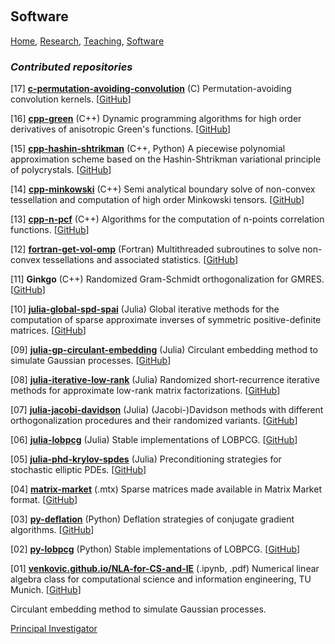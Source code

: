 <p>&nbsp;</p>

## Software

[Home](https://venkovic.github.io), [Research](https://venkovic.github.io/research), [Teaching](https://venkovic.github.io/teaching), [Software](https://venkovic.github.io/software) 

### *Contributed repositories*

[17] <ins>__c-permutation-avoiding-convolution__</ins> (C) Permutation-avoiding convolution kernels. [[GitHub](https://github.com/venkovic/c-permutation-avoiding-convolution)]

[16] <ins>__cpp-green__</ins> (C++) Dynamic programming algorithms for high order derivatives of anisotropic Green's functions. [[GitHub](https://github.com/venkovic/cpp-green)]

[15] <ins>__cpp-hashin-shtrikman__</ins> (C++, Python) A piecewise polynomial approximation scheme based on the Hashin­-Shtrikman variational principle of polycrystals. [[GitHub](https://github.com/venkovic/cpp-hashin-shtrikman)]

[14] <ins>__cpp-minkowski__</ins> (C++) Semi analytical boundary solve of non-convex tessellation and computation of high order Minkowski tensors. [[GitHub](https://github.com/venkovic/cpp-minkowski)]

[13] <ins>__cpp-n-pcf__</ins> (C++) Algorithms for the computation of n-points correlation functions. [[GitHub](https://github.com/venkovic/cpp-n-pcf)]

[12] <ins>__fortran-get-vol-omp__</ins> (Fortran) Multithreaded subroutines to solve non-convex tessellations and associated statistics. [[GitHub](https://github.com/venkovic/fortran-get-vol-omp)]

[11] __Ginkgo__ (C++) Randomized Gram-Schmidt orthogonalization for GMRES. [[GitHub](https://github.com/ginkgo-project/ginkgo/pull/1930>html)]

[10] <ins>__julia-global-spd-spai__</ins> (Julia) Global iterative methods for the computation of sparse approximate inverses of symmetric positive-definite matrices. [[GitHub](https://github.com/venkovic/julia-global-spd-spai)]

[09] <ins>__julia-gp-circulant-embedding__</ins> (Julia) Circulant embedding method to simulate Gaussian processes. [[GitHub](https://github.com/venkovic/julia-gp-circulant-embedding)]

[08] <ins>__julia-iterative-low-rank__</ins> (Julia) Randomized short-recurrence iterative methods for approximate low-rank matrix factorizations. [[GitHub](https://github.com/venkovic/julia-iterative-low-rank)]

[07] <ins>__julia-jacobi-davidson__</ins> (Julia) (Jacobi-)Davidson methods with different orthogonalization procedures and their randomized variants. [[GitHub](https://github.com/venkovic/julia-jacobi-davidson)]

[06] <ins>__julia-lobpcg__</ins> (Julia) Stable implementations of LOBPCG. [[GitHub](https://github.com/venkovic/julia-lobpcg)]

[05] <ins>__julia-phd-krylov-spdes__</ins> (Julia) Preconditioning strategies for stochastic elliptic PDEs. [[GitHub](https://github.com/venkovic/julia-phd-krylov-spdes)]

[04] <ins>__matrix-market__</ins> (.mtx) Sparse matrices made available in Matrix Market format. [[GitHub](https://github.com/venkovic/matrix-market)]

[03] <ins>__py-deflation__</ins> (Python) Deflation strategies of conjugate gradient algorithms. [[GitHub](https://github.com/venkovic/py-deflation)]

[02] <ins>__py-lobpcg__</ins> (Python) Stable implementations of LOBPCG. [[GitHub](https://github.com/venkovic/py-lobpcg)]

[01] <ins>__venkovic.github.io/NLA-for-CS-and-IE__</ins> (.ipynb, .pdf) Numerical linear algebra class for computational science and information engineering, TU Munich. [[GitHub](https://venkovic.github.io/NLA-for-CS-and-IE)]  

Circulant embedding method to simulate Gaussian processes. 

<ins>Principal Investigator</ins>
